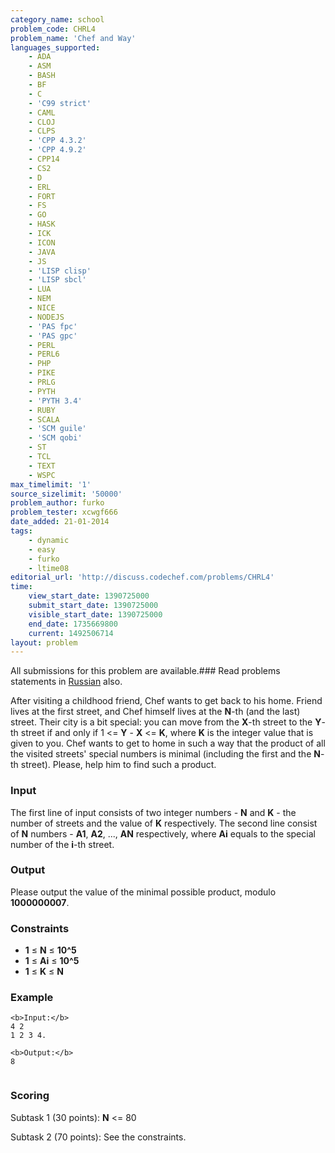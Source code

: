 ```yaml
---
category_name: school
problem_code: CHRL4
problem_name: 'Chef and Way'
languages_supported:
    - ADA
    - ASM
    - BASH
    - BF
    - C
    - 'C99 strict'
    - CAML
    - CLOJ
    - CLPS
    - 'CPP 4.3.2'
    - 'CPP 4.9.2'
    - CPP14
    - CS2
    - D
    - ERL
    - FORT
    - FS
    - GO
    - HASK
    - ICK
    - ICON
    - JAVA
    - JS
    - 'LISP clisp'
    - 'LISP sbcl'
    - LUA
    - NEM
    - NICE
    - NODEJS
    - 'PAS fpc'
    - 'PAS gpc'
    - PERL
    - PERL6
    - PHP
    - PIKE
    - PRLG
    - PYTH
    - 'PYTH 3.4'
    - RUBY
    - SCALA
    - 'SCM guile'
    - 'SCM qobi'
    - ST
    - TCL
    - TEXT
    - WSPC
max_timelimit: '1'
source_sizelimit: '50000'
problem_author: furko
problem_tester: xcwgf666
date_added: 21-01-2014
tags:
    - dynamic
    - easy
    - furko
    - ltime08
editorial_url: 'http://discuss.codechef.com/problems/CHRL4'
time:
    view_start_date: 1390725000
    submit_start_date: 1390725000
    visible_start_date: 1390725000
    end_date: 1735669800
    current: 1492506714
layout: problem
---
```

All submissions for this problem are available.###  Read problems statements in [Russian](http://www.codechef.com/download/translated/LTIME08/russian/CHRL4.pdf) also.

After visiting a childhood friend, Chef wants to get back to his home. Friend lives at the first street, and Chef himself lives at the **N**-th (and the last) street. Their city is a bit special: you can move from the **X**-th street to the **Y**-th street if and only if 1 <= **Y** - **X** <= **K**, where **K** is the integer value that is given to you. Chef wants to get to home in such a way that the product of all the visited streets' special numbers is minimal (including the first and the **N**-th street). Please, help him to find such a product.

### Input

The first line of input consists of two integer numbers - **N** and **K** - the number of streets and the value of **K** respectively. The second line consist of **N** numbers - **A1**, **A2**, ..., **AN** respectively, where **Ai** equals to the special number of the **i**-th street.

### Output

Please output the value of the minimal possible product, modulo **1000000007**.

### Constraints

- **1** ≤ **N** ≤ **10^5**
- **1** ≤ **Ai** ≤ **10^5**
- **1** ≤ **K** ≤ **N**

### Example

```
<b>Input:</b>
4 2
1 2 3 4.

<b>Output:</b>
8


```
### Scoring

Subtask 1 (30 points): **N** <= 80 

Subtask 2 (70 points): See the constraints.